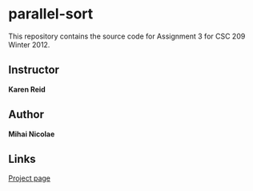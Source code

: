 parallel-sort
============

This repository contains the source code for Assignment 3 for CSC 209 Winter 2012.

## Instructor

**Karen Reid**

## Author

**Mihai Nicolae**

## Links

[Project page](http://mnicolae.github.com/parallel-sort)